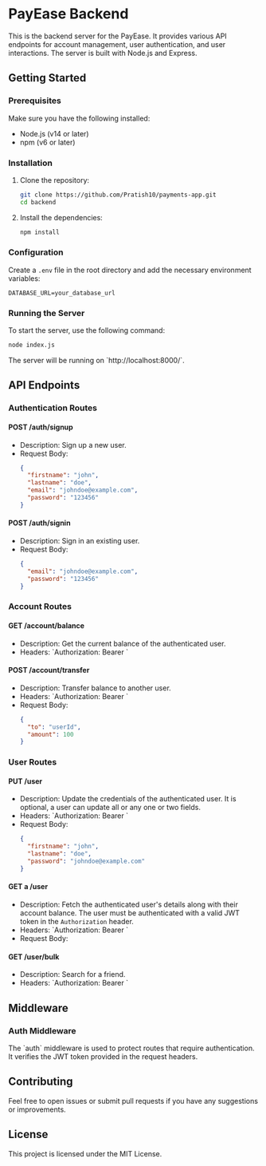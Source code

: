 # PayEase Backend

This is the backend server for the PayEase. It provides various API endpoints for account management, user authentication, and user interactions. The server is built with Node.js and Express.

## Getting Started

### Prerequisites

Make sure you have the following installed:

- Node.js (v14 or later)
- npm (v6 or later)

### Installation

1. Clone the repository:

   ```bash
   git clone https://github.com/Pratish10/payments-app.git
   cd backend
   ```

2. Install the dependencies:

   ```bash
   npm install
   ```

### Configuration

Create a `.env` file in the root directory and add the necessary environment variables:

```plaintext
DATABASE_URL=your_database_url
```

### Running the Server

To start the server, use the following command:

```bash
node index.js
```

The server will be running on \`http://localhost:8000/`.

## API Endpoints

### Authentication Routes

#### POST /auth/signup

- Description: Sign up a new user.
- Request Body:
  ```json
  {
    "firstname": "john",
    "lastname": "doe",
    "email": "johndoe@example.com",
    "password": "123456"
  }
  ```

#### POST /auth/signin

- Description: Sign in an existing user.
- Request Body:
  ```json
  {
    "email": "johndoe@example.com",
    "password": "123456"
  }
  ```

### Account Routes

#### GET /account/balance

- Description: Get the current balance of the authenticated user.
- Headers: \`Authorization: Bearer <token>\`

#### POST /account/transfer

- Description: Transfer balance to another user.
- Headers: \`Authorization: Bearer <token>\`
- Request Body:
  ```json
  {
    "to": "userId",
    "amount": 100
  }
  ```

### User Routes

#### PUT /user

- Description: Update the credentials of the authenticated user. It is optional, a user can update all or any one or two fields.
- Headers: \`Authorization: Bearer <token>\`
- Request Body:
  ```json
  {
    "firstname": "john",
    "lastname": "doe",
    "password": "johndoe@example.com"
  }
  ```

#### GET a /user

- Description: Fetch the authenticated user's details along with their account balance. The user must be authenticated with a valid JWT token in the `Authorization` header.
- Headers: \`Authorization: Bearer <token>\`
- Request Body:

#### GET /user/bulk

- Description: Search for a friend.
- Headers: \`Authorization: Bearer <token>\`

## Middleware

### Auth Middleware

The \`auth\` middleware is used to protect routes that require authentication. It verifies the JWT token provided in the request headers.

## Contributing

Feel free to open issues or submit pull requests if you have any suggestions or improvements.

## License

This project is licensed under the MIT License.